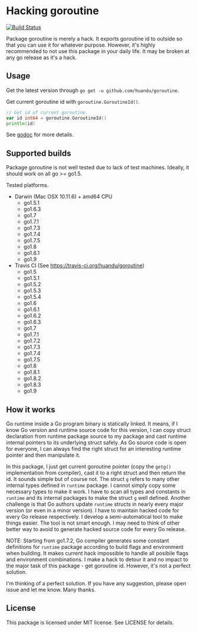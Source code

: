 # Hacking goroutine #

[![Build Status](https://travis-ci.org/huandu/goroutine.png?branch=master)](https://travis-ci.org/huandu/goroutine)

Package goroutine is merely a hack.
It exports goroutine id to outside so that you can use it for whatever purpose.
However, it's highly recommended to not use this package in your daily life.
It may be broken at any go release as it's a hack.

## Usage ##

Get the latest version through `go get -u github.com/huandu/goroutine`.

Get current goroutine id with `goroutine.GoroutineId()`.

```go
// Get id of current goroutine.
var id int64 = goroutine.GoroutineId()
println(id)
```

See [godoc](https://godoc.org/github.com/huandu/goroutine) for more details.

## Supported builds ##

Package goroutine is not well tested due to lack of test machines.
Ideally, it should work on all go >= go1.5.

Tested platforms.
* Darwin (Mac OSX 10.11.6) + amd64 CPU
    * go1.5.1
    * go1.6.3
    * go1.7
    * go1.7.1
    * go1.7.3
    * go1.7.4
    * go1.7.5
    * go1.8
    * go1.8.1
    * go1.9
* Travis CI (See https://travis-ci.org/huandu/goroutine)
    * go1.5
    * go1.5.1
    * go1.5.2
    * go1.5.3
    * go1.5.4
    * go1.6
    * go1.6.1
    * go1.6.2
    * go1.6.3
    * go1.7
    * go1.7.1
    * go1.7.2
    * go1.7.3
    * go1.7.4
    * go1.7.5
    * go1.8
    * go1.8.1
    * go1.8.2
    * go1.8.3
    * go1.9

## How it works ##

Go runtime inside a Go program binary is statically linked. It means, if I know Go version and runtime source code for
this version, I can copy struct declaration from runtime package source to my package and cast runtime internal pointers
to its underlying struct safely. As Go source code is open for everyone, I can always find the right struct for an
interesting runtime pointer and then manipulate it.

In this package, I just get current goroutine pointer (copy the `getg()` implementation from compiler), cast it to a right
struct and then return the id. It sounds simple but of course not. The struct `g` refers to many other internal types defined
in `runtime` package. I cannot simply copy some necessary types to make it work. I have to scan all types and constants in
`runtime` and its internal packages to make the struct `g` well defined. Another challenge is that Go authors update
`runtime` structs in nearly every major version (or even in a minor version). I have to maintain hacked code for every Go
release respectively. I develop a semi-automatical tool to make things easier. The tool is not smart enough.  I may need to
think of other better way to avoid to generate hacked source code for every Go release.

NOTE: Starting from go1.7.2, Go compiler generates some constant definitions for `runtime` package according to build flags and
environment when building. It makes current hack impossible to handle all posibile flags and environment combinations. I make a
hack to detour it and no impact to the major task of this package - get goroutine id. However, it's not a perfect solution.

I'm thinking of a perfect solution. If you have any suggestion, please open issue and let me know. Many thanks.

## License ##

This package is licensed under MIT license. See LICENSE for details.
